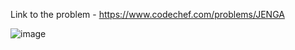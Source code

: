 Link to the problem - https://www.codechef.com/problems/JENGA



![image](https://github.com/Haleshot/Competitive-Programming/assets/57552973/61c167c9-12ea-4f5b-86cb-09d2d7ead76b)
